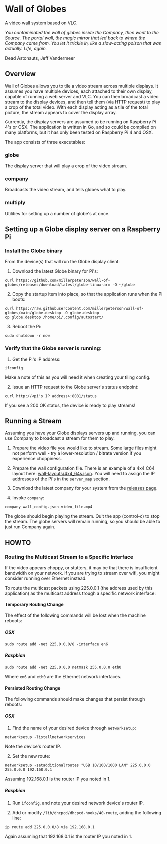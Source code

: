 # Wall of Globes

A video wall system based on VLC.

*You contaminated the wall of globes inside the Company, then went to the Source. The portal wall, the magic mirror that 
led back to where the Company came from. You let it trickle in, like a slow-acting poison that was actually. 
Life, again.* 

Dead Astonauts, Jeff Vandermeer

## Overview

Wall of Globes allows you to tile a video stream across multiple displays. It assumes you have multiple devices, each
attached to their own display, capable of running a web server and VLC. You can then broadcast a video stream to the
display devices, and then tell them (via HTTP request) to play a crop of the total video. With each display acting as a
tile of the total picture, the stream appears to cover the display array.

Currently, the display servers are assumed to be running on Raspberry Pi 4's or OSX. The application is written in Go, 
and so could be compiled on many platforms, but it has only been tested on Raspberry Pi 4 and OSX.

The app consists of three executables:

### globe 

The display server that will play a crop of the video stream.

### company

Broadcasts the video stream, and tells globes what to play.

### multiply

Utilities for setting up a number of globe's at once.

## Setting up a Globe display server on a Raspberry Pi

### Install the Globe binary

From the device(s) that will run the Globe display client:

1. Download the latest Globe binary for Pi's:
```shell
curl https://github.com/millerpeterson/wall-of-globes/releases/download/latest/globe-linux-arm -O ~/globe
```

2. Copy the startup item into place, so that the application runs when the Pi boots:
```shell
curl https://raw.githubusercontent.com/millerpeterson/wall-of-globes/main/globe.desktop -O globe.desktop
cp globe.desktop /home/pi/.config/autostart/
```

3. Reboot the Pi:
```shell
sudo shutdown -r now
```

### Verify that the Globe server is running: 

1. Get the Pi's IP address:
```shell
ifconfig
```

Make a note of this as you will need it when creating your tiling config.

2. Issue an HTTP request to the Globe server's status endpoint:
```shell
curl http://<pi's IP address>:8081/status
```

If you see a 200 OK status, the device is ready to play streams!

## Running a Stream

Assuming you have your Globe displays servers up and running, you can use Company to 
broadcast a stream for them to play.

1. Prepare the video file you would like to stream. Some large files might not 
perform well - try a lower-resolution / bitrate version if you experience choppiness.

2. Prepare the wall configuration file. There is an example of a 4x4 C64 layout here: 
[wall-layouts/4x4_64s.json](https://github.com/millerpeterson/wall-of-globes/blob/main/wall-layouts/4x4_c64s.json). You will need to assign the 
IP addresses of the Pi's in the `server_map` section.

3. Download the latest company for your system from the [releases page](https://github.com/millerpeterson/wall-of-globes/releases).

4. Invoke `company`:
```shell
company wall_config.json video_file.mp4
```
The globe should begin playing the stream. Quit the app (control-c) to stop the stream. The globe servers will remain
running, so you should be able to just run Company again.

## HOWTO

### Routing the Multicast Stream to a Specific Interface

If the video appears choppy, or stutters, it may be that there is insufficient bandwidth on your network. If you are
trying to stream over wifi, you might consider running over Ethernet instead. 

To route the multicast packets using 225.0.0.1 (the address used by this application) as the multicast address
trough a specific network interface:

#### Temporary Routing Change

The effect of the following commands will be lost when the machine reboots:

##### OSX

```shell
sudo route add -net 225.0.0.0/8 -interface en6
```

##### Raspbian

```shell
sudo route add -net 225.0.0.0 netmask 255.0.0.0 eth0
```

Where `en6` and `eth0` are the Ethernet network interfaces.

#### Persisted Routing Change

The following commands should make changes that persist through reboots:

##### OSX

1. Find the name of your desired device through `networksetup`:
```shell
networksetup -listallnetworkservices
```
Note the device's router IP.

2. Set the new route:
```shell
networksetup -setadditionalroutes "USB 10/100/1000 LAN" 225.0.0.0 255.0.0.0 192.168.0.1
```
Assuming 192.168.0.1 is the router IP you noted in 1.

##### Raspbian

1. Run `ifconfig`, and note your desired network device's router IP.

2. Add or modify `/lib/dhcpcd/dhcpcd-hooks/40-route`, adding the following line:
```
ip route add 225.0.0.0/8 via 192.168.0.1
``` 
Again assuming that 192.168.0.1 is the router IP you noted in 1.